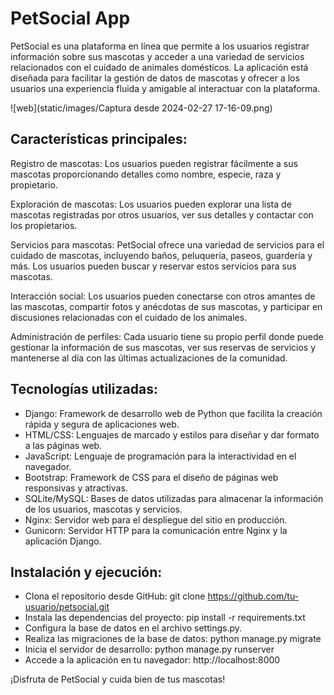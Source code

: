 
# PetSocial App
PetSocial es una plataforma en línea que permite a los usuarios registrar información sobre sus mascotas y acceder a una variedad de servicios relacionados con el cuidado de animales domésticos. La aplicación está diseñada para facilitar la gestión de datos de mascotas y ofrecer a los usuarios una experiencia fluida y amigable al interactuar con la plataforma.



![web](static/images/Captura desde 2024-02-27 17-16-09.png)


## Características principales:
Registro de mascotas: Los usuarios pueden registrar fácilmente a sus mascotas proporcionando detalles como nombre, especie, raza y propietario.

Exploración de mascotas: Los usuarios pueden explorar una lista de mascotas registradas por otros usuarios, ver sus detalles y contactar con los propietarios.

Servicios para mascotas: PetSocial ofrece una variedad de servicios para el cuidado de mascotas, incluyendo baños, peluquería, paseos, guardería y más. Los usuarios pueden buscar y reservar estos servicios para sus mascotas.

Interacción social: Los usuarios pueden conectarse con otros amantes de las mascotas, compartir fotos y anécdotas de sus mascotas, y participar en discusiones relacionadas con el cuidado de los animales.

Administración de perfiles: Cada usuario tiene su propio perfil donde puede gestionar la información de sus mascotas, ver sus reservas de servicios y mantenerse al día con las últimas actualizaciones de la comunidad.

## Tecnologías utilizadas:
- Django: Framework de desarrollo web de Python que facilita la creación rápida y segura de aplicaciones web.
- HTML/CSS: Lenguajes de marcado y estilos para diseñar y dar formato a las páginas web.
- JavaScript: Lenguaje de programación para la interactividad en el navegador.
- Bootstrap: Framework de CSS para el diseño de páginas web responsivas y atractivas.
- SQLite/MySQL: Bases de datos utilizadas para almacenar la información de los usuarios, mascotas y servicios.
- Nginx: Servidor web para el despliegue del sitio en producción.
- Gunicorn: Servidor HTTP para la comunicación entre Nginx y la aplicación Django.

## Instalación y ejecución:

- Clona el repositorio desde GitHub: git clone https://github.com/tu-usuario/petsocial.git
- Instala las dependencias del proyecto: pip install -r requirements.txt
- Configura la base de datos en el archivo settings.py.
- Realiza las migraciones de la base de datos: python manage.py migrate
- Inicia el servidor de desarrollo: python manage.py runserver
- Accede a la aplicación en tu navegador: http://localhost:8000


¡Disfruta de PetSocial y cuida bien de tus mascotas!